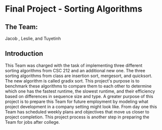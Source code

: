 # Final Project - Sorting Algorithms

## The Team:

Jacob , Leslie, and Tuyetinh

## Introduction

This Team was charged with the task of implementing three different sorting algorithms from CSC 212 and an additional
new one. The three sorting algorithms from class are insertion sort, mergesort, and quicksort. The new algorithm is
called gradix sort. This project's purpose is to benchmark these algorithms to compare them to each other to
determine which one has the fastest runtime, the slowest runtime, and their efficiency based on differences in
sequence size and type. A greater purpose of this project is to prepare this Team for future employment by
modeling what project development in a company setting might look like. From day one this Team has scheduled
weekly plans and objectives that move us closer to project completion. This project process is another step
in preparing the Team for jobs after college.



